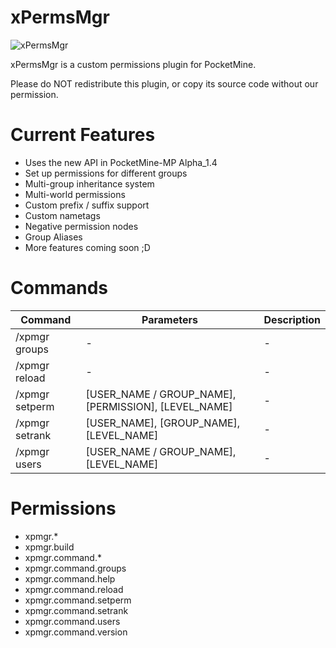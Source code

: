 xPermsMgr
=========

![xPermsMgr](https://raw.githubusercontent.com/64FF00/xPermsMgr/master/xPermsMgr-1.7.0-alpha/xPermsMgr.png)

xPermsMgr is a custom permissions plugin for PocketMine. 

Please do NOT redistribute this plugin, or copy its source code without our permission.

Current Features
================

- Uses the new API in PocketMine-MP Alpha_1.4
- Set up permissions for different groups
- Multi-group inheritance system
- Multi-world permissions
- Custom prefix / suffix support
- Custom nametags
- Negative permission nodes
- Group Aliases
- More features coming soon ;D

Commands
========

 Command | Parameters | Description
---------|------------|-------------
 /xpmgr groups | - | -
 /xpmgr reload | - | -
 /xpmgr setperm | [USER_NAME / GROUP_NAME], [PERMISSION], [LEVEL_NAME] | -
 /xpmgr setrank | [USER_NAME], [GROUP_NAME], [LEVEL_NAME] | -
 /xpmgr users | [USER_NAME / GROUP_NAME], [LEVEL_NAME] | -

Permissions
===========

- xpmgr.*
- xpmgr.build
- xpmgr.command.*
- xpmgr.command.groups
- xpmgr.command.help
- xpmgr.command.reload
- xpmgr.command.setperm
- xpmgr.command.setrank
- xpmgr.command.users
- xpmgr.command.version
